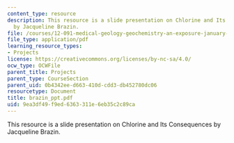 ```yaml
---
content_type: resource
description: This resource is a slide presentation on Chlorine and Its Consequences
  by Jacqueline Brazin.
file: /courses/12-091-medical-geology-geochemistry-an-exposure-january-iap-2006/9ea3df49f9ed6363311e6eb35c2c89ca_brazin_ppt.pdf
file_type: application/pdf
learning_resource_types:
- Projects
license: https://creativecommons.org/licenses/by-nc-sa/4.0/
ocw_type: OCWFile
parent_title: Projects
parent_type: CourseSection
parent_uid: 0b4342ee-d663-410d-cdd3-db452780dc06
resourcetype: Document
title: brazin_ppt.pdf
uid: 9ea3df49-f9ed-6363-311e-6eb35c2c89ca
---
```

This resource is a slide presentation on Chlorine and Its Consequences by Jacqueline Brazin.